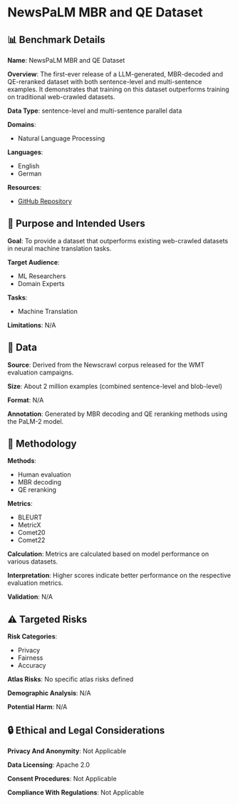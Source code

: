 # NewsPaLM MBR and QE Dataset

## 📊 Benchmark Details

**Name**: NewsPaLM MBR and QE Dataset

**Overview**: The first-ever release of a LLM-generated, MBR-decoded and QE-reranked dataset with both sentence-level and multi-sentence examples. It demonstrates that training on this dataset outperforms training on traditional web-crawled datasets.

**Data Type**: sentence-level and multi-sentence parallel data

**Domains**:
- Natural Language Processing

**Languages**:
- English
- German

**Resources**:
- [GitHub Repository](https://github.com/google-research/google-research/tree/master/newspalm_mbr_qe)

## 🎯 Purpose and Intended Users

**Goal**: To provide a dataset that outperforms existing web-crawled datasets in neural machine translation tasks.

**Target Audience**:
- ML Researchers
- Domain Experts

**Tasks**:
- Machine Translation

**Limitations**: N/A

## 💾 Data

**Source**: Derived from the Newscrawl corpus released for the WMT evaluation campaigns.

**Size**: About 2 million examples (combined sentence-level and blob-level)

**Format**: N/A

**Annotation**: Generated by MBR decoding and QE reranking methods using the PaLM-2 model.

## 🔬 Methodology

**Methods**:
- Human evaluation
- MBR decoding
- QE reranking

**Metrics**:
- BLEURT
- MetricX
- Comet20
- Comet22

**Calculation**: Metrics are calculated based on model performance on various datasets.

**Interpretation**: Higher scores indicate better performance on the respective evaluation metrics.

**Validation**: N/A

## ⚠️ Targeted Risks

**Risk Categories**:
- Privacy
- Fairness
- Accuracy

**Atlas Risks**:
No specific atlas risks defined

**Demographic Analysis**: N/A

**Potential Harm**: N/A

## 🔒 Ethical and Legal Considerations

**Privacy And Anonymity**: Not Applicable

**Data Licensing**: Apache 2.0

**Consent Procedures**: Not Applicable

**Compliance With Regulations**: Not Applicable
